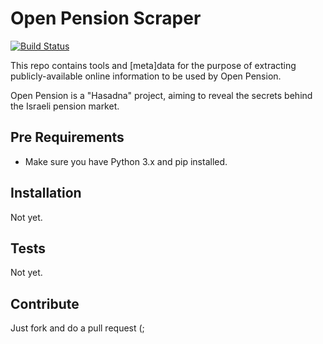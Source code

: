 # Open Pension Scraper

[![Build Status][travis-image]][travis-url]

This repo contains tools and [meta]data for the purpose of extracting publicly-available
online information to be used by Open Pension.

Open Pension is a "Hasadna" project, aiming to reveal the secrets behind the Israeli pension market.

## Pre Requirements

* Make sure you have Python 3.x and pip installed.

## Installation

Not yet.

## Tests

Not yet.

## Contribute

Just fork and do a pull request (;

[travis-image]: https://api.travis-ci.org/hasadna/open-pension-net-scraper.svg?branch=master
[travis-url]: https://travis-ci.org/hasadna/open-pension-net-scraper
